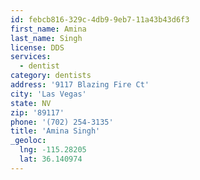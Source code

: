 ```yaml
---
id: febcb816-329c-4db9-9eb7-11a43b43d6f3
first_name: Amina
last_name: Singh
license: DDS
services:
  - dentist
category: dentists
address: '9117 Blazing Fire Ct'
city: 'Las Vegas'
state: NV
zip: '89117'
phone: '(702) 254-3135'
title: 'Amina Singh'
_geoloc:
  lng: -115.28205
  lat: 36.140974
---
```

